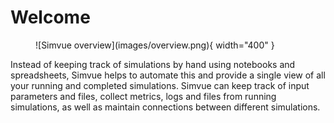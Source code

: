 # Welcome

<figure markdown>
  ![Simvue overview](images/overview.png){ width="400" }
</figure>

Instead of keeping track of simulations by hand using notebooks and spreadsheets, Simvue helps to automate this
and provide a single view of all your running and completed simulations. Simvue can keep track of input parameters
and files, collect metrics, logs and files from running simulations, as well as maintain connections between
different simulations.

